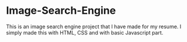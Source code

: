 # Image-Search-Engine
This is an image search engine project that I have made for my resume. I simply made this with HTML, CSS and with basic  Javascript part.
